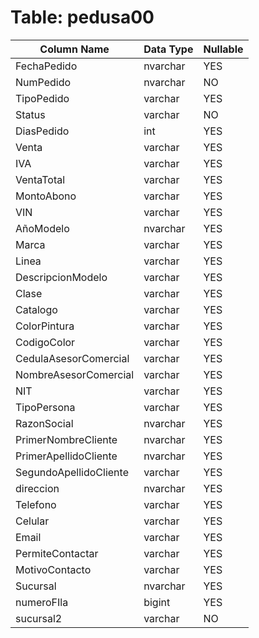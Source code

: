# Table: pedusa00

| Column Name | Data Type | Nullable |
|-------------|-----------|----------|
| FechaPedido | nvarchar | YES |
| NumPedido | nvarchar | NO |
| TipoPedido | varchar | YES |
| Status | varchar | NO |
| DiasPedido | int | YES |
| Venta | varchar | YES |
| IVA | varchar | YES |
| VentaTotal | varchar | YES |
| MontoAbono | varchar | YES |
| VIN | varchar | YES |
| AñoModelo | nvarchar | YES |
| Marca | varchar | YES |
| Linea | varchar | YES |
| DescripcionModelo | varchar | YES |
| Clase | varchar | YES |
| Catalogo | varchar | YES |
| ColorPintura | varchar | YES |
| CodigoColor | varchar | YES |
| CedulaAsesorComercial | varchar | YES |
| NombreAsesorComercial | varchar | YES |
| NIT | varchar | YES |
| TipoPersona | varchar | YES |
| RazonSocial | nvarchar | YES |
| PrimerNombreCliente | nvarchar | YES |
| PrimerApellidoCliente | nvarchar | YES |
| SegundoApellidoCliente | varchar | YES |
| direccion | nvarchar | YES |
| Telefono | varchar | YES |
| Celular | varchar | YES |
| Email | varchar | YES |
| PermiteContactar | varchar | YES |
| MotivoContacto | varchar | YES |
| Sucursal | nvarchar | YES |
| numeroFIla | bigint | YES |
| sucursal2 | varchar | NO |
